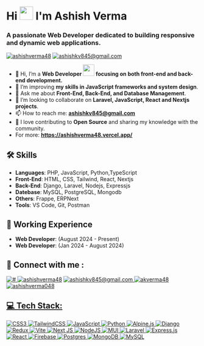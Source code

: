<!----------------------------------- Heading Section ------------------------------------>
<h1 align="left">
    Hi
    <img src="https://media.giphy.com/media/hvRJCLFzcasrR4ia7z/giphy.gif" width="35px"/>
    I'm Ashish Verma
<!--     <img src="https://camo.githubusercontent.com/d3359cb00ab0b5ed8f2e1fe3fceb4fbaf3b614340f8c0db99c17b9f50b351770/68747470733a2f2f656d6f6a69732e736c61636b6d6f6a69732e636f6d2f656d6f6a69732f696d616765732f313533313834393433302f343234362f626c6f622d73756e676c61737365732e6769663f31353331383439343330" width="35"> -->
  
</h1>
<h3 align="left">A passionate Web Developer dedicated to building responsive and dynamic web applications.</h3>
<!----------------------------------- Profile View Section ------------------------------------>
<p align="left"> <a href="https://www.linkedin.com/in/ashishverma48/" target="blank"><img src="https://img.shields.io/twitter/follow/ashishverma48?logo=linkedin&style=for-the-badge" alt="ashishverma48" /></a> <a title="ashishkv845@gmail.com" href="mailto:ashishkv845@gmail.com">
        <img src="https://img.shields.io/badge/Gmail-D14836?style=for-the-badge&logo=gmail&logoColor=white" alt="ashishkv845@gmail.com" />
    </a></p>

- 👋 Hi, I’m a **Web Developer <img src="https://media.giphy.com/media/WUlplcMpOCEmTGBtBW/giphy.gif" width="30"> focusing on both front-end and back-end development.**
- 🌱 I’m improving **my skills in JavaScript frameworks and system design**.
- 💬 Ask me about **Front-End, Back-End, and Database Management**.
- 💞️ I’m looking to collaborate on **Laravel, JavaScript, React and Nextjs projects**.
- 📫 How to reach me: **ashishkv845@gmail.com**
- 💞️ I love contributing to **Open Source** and sharing my knowledge with the community.
- For more: **https://ashishverma48.vercel.app/**

## 🛠 Skills

- **Languages**: PHP, JavaScript, Python,TypeScript
- **Front-End**: HTML, CSS, Tailwind,  React, Nextjs
- **Back-End**: Django, Laravel, Nodejs, Expressjs
- **Datebase**: MySQL, PostgreSQL, Mongodb
- **Others**: Frappe, ERPNext
- **Tools**: VS Code, Git, Postman

## 📄 Working Experience

- **Web Developer**:  (August 2024 - Present)
- **Web Developer**:  (Jan 2024 - August 2024)


## 📱 Connect with me :
 <a href="https://ashishverma48.vercel.app/">
    <img src="https://img.shields.io/badge/Portfolio-18A303?style=for-the-badge&logo=ionic&logoColor=white" alt="#"/>
  </a>
   <a href="https://www.linkedin.com/in/ashishverma48/" target="blank"><img src="https://img.shields.io/twitter/follow/ashishverma48?logo=linkedin&style=for-the-badge" alt="ashishverma48" /></a>
    <a title="ashishkv845@gmail.com" href="mailto:ashishkv845@gmail.com">
        <img src="https://img.shields.io/badge/Gmail-D14836?style=for-the-badge&logo=gmail&logoColor=white" alt="ashishkv845@gmail.com" />
    </a>
     <a href="https://twitter.com/akverma48" target="blank"><img src="https://img.shields.io/twitter/follow/akverma48?logo=x&style=for-the-badge" alt="akverma48" />
     <a href="https://www.instagram.com/ashishverma048/" target="blank"><img src="https://img.shields.io/twitter/follow/ashishverma048?logo=instagram&style=for-the-badge" alt="ashishverma048" />
         

## 💻 Tech Stack:
![CSS3](https://img.shields.io/badge/css3-%231572B6.svg?style=for-the-badge&logo=css3&logoColor=white) ![TailwindCSS](https://img.shields.io/badge/tailwindcss-%2338B2AC.svg?style=for-the-badge&logo=tailwind-css&logoColor=white) ![JavaScript](https://img.shields.io/badge/javascript-%23323330.svg?style=for-the-badge&logo=javascript&logoColor=%23F7DF1E) ![Python](https://img.shields.io/badge/python-3670A0?style=for-the-badge&logo=python&logoColor=ffdd54) ![Alpine.js](https://img.shields.io/badge/alpinejs-white.svg?style=for-the-badge&logo=alpinedotjs&logoColor=%238BC0D0) ![Django](https://img.shields.io/badge/django-%23092E20.svg?style=for-the-badge&logo=django&logoColor=white) ![Redux](https://img.shields.io/badge/redux-%23593d88.svg?style=for-the-badge&logo=redux&logoColor=white) ![Vite](https://img.shields.io/badge/vite-%23646CFF.svg?style=for-the-badge&logo=vite&logoColor=white) ![Next JS](https://img.shields.io/badge/Next-black?style=for-the-badge&logo=next.js&logoColor=white) ![NodeJS](https://img.shields.io/badge/node.js-6DA55F?style=for-the-badge&logo=node.js&logoColor=white) ![MUI](https://img.shields.io/badge/MUI-%230081CB.svg?style=for-the-badge&logo=mui&logoColor=white) ![Laravel](https://img.shields.io/badge/laravel-%23FF2D20.svg?style=for-the-badge&logo=laravel&logoColor=white) ![Express.js](https://img.shields.io/badge/express.js-%23404d59.svg?style=for-the-badge&logo=express&logoColor=%2361DAFB) ![React](https://img.shields.io/badge/react-%2320232a.svg?style=for-the-badge&logo=react&logoColor=%2361DAFB) ![Firebase](https://img.shields.io/badge/firebase-a08021?style=for-the-badge&logo=firebase&logoColor=ffcd34) ![Postgres](https://img.shields.io/badge/postgres-%23316192.svg?style=for-the-badge&logo=postgresql&logoColor=white) ![MongoDB](https://img.shields.io/badge/MongoDB-%234ea94b.svg?style=for-the-badge&logo=mongodb&logoColor=white) ![MySQL](https://img.shields.io/badge/mysql-4479A1.svg?style=for-the-badge&logo=mysql&logoColor=white)
